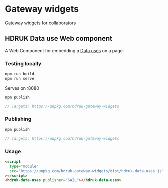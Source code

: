 # Gateway widgets

Gateway widgets for collaborators

## HDRUK Data use Web component

A Web Component for embedding a [Data uses](https://web.www.healthdatagateway.org/search?search=&tab=Datauses) on a page.

### Testing locally

```js
npm run build
npm run serve
```

Serves on :8080

```js
npm publish

// Targets: https://unpkg.com/hdruk-gateway-widgets
```

### Publishing

```js
npm publish

// Targets: https://unpkg.com/hdruk-gateway-widgets
```

### Usage

```html
<script
  type="module"
  src="https://unpkg.com/hdruk-gateway-widgets/dist/hdruk-data-uses.js"
></script>
<hdruk-data-uses publisher="SAIL"></hdruk-data-uses>
```
